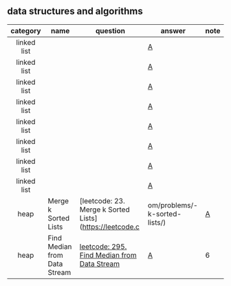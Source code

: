 ## data structures and algorithms 


| category |  name     | question | answer | note |
|:------------:|------------------------------|----------|----------|------|
|linked list|    |  |[A](https://github.com/YunjinPark/algorithms/blob/master/CPPS_Ch2_linked_list.ipynb)| |
|linked list|    |  |[A](https://github.com/YunjinPark/algorithms/blob/master/CPPS_Ch2_linked_list.ipynb)| |
|linked list|    |  |[A](https://github.com/YunjinPark/algorithms/blob/master/CPPS_Ch2_linked_list.ipynb)| |
|linked list|    |  |[A](https://github.com/YunjinPark/algorithms/blob/master/CPPS_Ch2_linked_list.ipynb)| |
|linked list|    |  |[A](https://github.com/YunjinPark/algorithms/blob/master/CPPS_Ch2_linked_list.ipynb)| |
|linked list|    |  |[A](https://github.com/YunjinPark/algorithms/blob/master/CPPS_Ch2_linked_list.ipynb)| |
|linked list|    |  |[A](https://github.com/YunjinPark/algorithms/blob/master/CPPS_Ch2_linked_list.ipynb)| |
|linked list|    |  |[A](https://github.com/YunjinPark/algorithms/blob/master/CPPS_Ch2_linked_list.ipynb)| |
|heap| Merge k Sorted Lists   | [leetcode: 23. Merge k Sorted Lists](https://leetcode.c|om/problems/-k-sorted-lists/) |[A](https://github.com/YunjinPark/algorithms/blob/master/CPPS_Ch04_Heap_and_hash_map.ipynb)| 6 |
|heap| Find Median from Data Stream  |   [leetcode: 295. Find Median from Data Stream](https://leetcode.com/problems/find-median-from-data-stream/) |[A](https://github.com/YunjinPark/algorithms/blob/master/CPPS_Ch04_Heap_and_hash_map.ipynb)| 6 |
